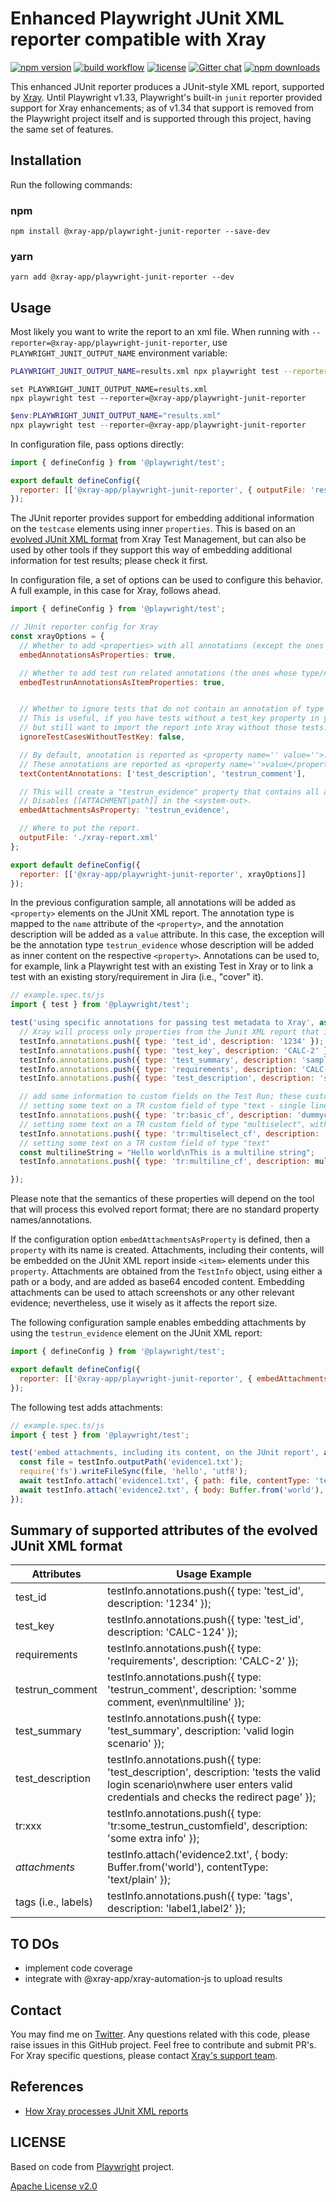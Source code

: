 # Enhanced Playwright JUnit XML reporter compatible with Xray

[![npm version](https://img.shields.io/npm/v/@xray-app/playwright-junit-reporter.svg?style=flat-square)](https://www.npmjs.com/package/@xray-app/playwright-junit-reporter)
[![build workflow](https://github.com/Xray-App/playwright-junit-reporter/actions/workflows/build.yml/badge.svg)](https://github.com/Xray-App/playwright-junit-reporter/actions/workflows/build.yml)
[![license](https://img.shields.io/badge/License-Apache%202-green.svg)](https://opensource.org/license/apache-2-0/)
[![Gitter chat](https://badges.gitter.im/gitterHQ/gitter.png)](https://gitter.im/Xray-App/community)
[![npm downloads](https://img.shields.io/npm/dm/@xray-app/playwright-junit-reporter.svg?style=flat-square)](http://npm-stat.com/charts.html?package=@xray-app/playwright-junit-reporter)

This enhanced JUnit reporter produces a JUnit-style XML report, supported by [Xray](https://www.getxray.app).
Until Playwright v1.33, Playwright's built-in `junit` reporter provided support for Xray enhancements; as of v1.34 that support is removed from the Playwright project itself and is supported through this project, having the same set of features.

## Installation

Run the following commands:

### npm

`npm install @xray-app/playwright-junit-reporter --save-dev`

### yarn

`yarn add @xray-app/playwright-junit-reporter --dev`

## Usage

Most likely you want to write the report to an xml file. When running with `--reporter=@xray-app/playwright-junit-reporter`, use `PLAYWRIGHT_JUNIT_OUTPUT_NAME` environment variable:

```bash tab=bash-bash
PLAYWRIGHT_JUNIT_OUTPUT_NAME=results.xml npx playwright test --reporter=@xray-app/playwright-junit-reporter
```

```batch tab=bash-batch
set PLAYWRIGHT_JUNIT_OUTPUT_NAME=results.xml
npx playwright test --reporter=@xray-app/playwright-junit-reporter
```

```powershell tab=bash-powershell
$env:PLAYWRIGHT_JUNIT_OUTPUT_NAME="results.xml"
npx playwright test --reporter=@xray-app/playwright-junit-reporter
```

In configuration file, pass options directly:

```js
import { defineConfig } from '@playwright/test';

export default defineConfig({
  reporter: [['@xray-app/playwright-junit-reporter', { outputFile: 'results.xml' }]],
});
```

The JUnit reporter provides support for embedding additional information on the `testcase` elements using inner `properties`. This is based on an [evolved JUnit XML format](https://docs.getxray.app/display/XRAYCLOUD/Taking+advantage+of+JUnit+XML+reports) from Xray Test Management, but can also be used by other tools if they support this way of embedding additional information for test results; please check it first.

In configuration file, a set of options can be used to configure this behavior. A full example, in this case for Xray, follows ahead.

```js
import { defineConfig } from '@playwright/test';

// JUnit reporter config for Xray
const xrayOptions = {
  // Whether to add <properties> with all annotations (except the ones that start with "tr:"); default is false.
  embedAnnotationsAsProperties: true,

  // Whether to add test run related annotations (the ones whose type/name is "tr:xxxx"), that map to custom fields on the Test Runs, as <items> within a special `<property name="testrun_customfields">`; default is false.
  embedTestrunAnnotationsAsItemProperties: true,


  // Whether to ignore tests that do not contain an annotation of type 'test_key'; default is false
  // This is useful, if you have tests without a test_key property in your testsuite, 
  // but still want to import the report into Xray without those tests.
  ignoreTestCasesWithoutTestKey: false,

  // By default, annotation is reported as <property name='' value=''>.
  // These annotations are reported as <property name=''>value</property>. This only applies if using the `embedAnnotationsAsProperties` setting; it's not applicable to the test run related annotations that are handled by the `embedAnnotationsAsItemProperties` setting.
  textContentAnnotations: ['test_description', 'testrun_comment'],

  // This will create a "testrun_evidence" property that contains all attachments. Each attachment is added as an inner <item> element.
  // Disables [[ATTACHMENT|path]] in the <system-out>.
  embedAttachmentsAsProperty: 'testrun_evidence',

  // Where to put the report.
  outputFile: './xray-report.xml'
};

export default defineConfig({
  reporter: [['@xray-app/playwright-junit-reporter', xrayOptions]]
});
```

In the previous configuration sample, all annotations will be added as `<property>` elements on the JUnit XML report. The annotation type is mapped to the `name` attribute of the `<property>`, and the annotation description will be added as a `value` attribute. In this case, the exception will be the annotation type `testrun_evidence` whose description will be added as inner content on the respective `<property>`.
Annotations can be used to, for example, link a Playwright test with an existing Test in Xray or to link a test with an existing story/requirement in Jira (i.e., "cover" it).

```js
// example.spec.ts/js
import { test } from '@playwright/test';

test('using specific annotations for passing test metadata to Xray', async ({}, testInfo) => {
  // Xray will process only properties from the Junit XML report that it is aware of; other properties are discarded
  testInfo.annotations.push({ type: 'test_id', description: '1234' });
  testInfo.annotations.push({ type: 'test_key', description: 'CALC-2' });
  testInfo.annotations.push({ type: 'test_summary', description: 'sample summary' });
  testInfo.annotations.push({ type: 'requirements', description: 'CALC-5,CALC-6' });
  testInfo.annotations.push({ type: 'test_description', description: 'sample description' });

  // add some information to custom fields on the Test Run; these custom fields need to be created before in Xray settings, eventually on the project settings
  // setting some text on a TR custom field of type "text - single line"
  testInfo.annotations.push({ type: 'tr:basic_cf', description: 'dummycontent' });
  // setting some text on a TR custom field of type "multiselect", with checked options delimited using ;
  testInfo.annotations.push({ type: 'tr:multiselect_cf', description: 'a;b;c' });
  // setting some text on a TR custom field of type "text"
  const multilineString = "Hello world\nThis is a multiline string";
  testInfo.annotations.push({ type: 'tr:multiline_cf', description: multilineString });

});
```

Please note that the semantics of these properties will depend on the tool that will process this evolved report format; there are no standard property names/annotations.

If the configuration option `embedAttachmentsAsProperty` is defined, then a `property` with its name is created. Attachments, including their contents, will be embedded on the JUnit XML report inside `<item>` elements under this `property`. Attachments are obtained from the `TestInfo` object, using either a path or a body, and are added as base64 encoded content.
Embedding attachments can be used to attach screenshots or any other relevant evidence; nevertheless, use it wisely as it affects the report size.

The following configuration sample enables embedding attachments by using the `testrun_evidence` element on the JUnit XML report:

```js
import { defineConfig } from '@playwright/test';

export default defineConfig({
  reporter: [['@xray-app/playwright-junit-reporter', { embedAttachmentsAsProperty: 'testrun_evidence', outputFile: 'results.xml' }]],
});
```

The following test adds attachments:

```js
// example.spec.ts/js
import { test } from '@playwright/test';

test('embed attachments, including its content, on the JUnit report', async ({}, testInfo) => {
  const file = testInfo.outputPath('evidence1.txt');
  require('fs').writeFileSync(file, 'hello', 'utf8');
  await testInfo.attach('evidence1.txt', { path: file, contentType: 'text/plain' });
  await testInfo.attach('evidence2.txt', { body: Buffer.from('world'), contentType: 'text/plain' });
});
```

## Summary of supported attributes of the evolved JUnit XML format


| Attributes | Usage Example |
|---|---|
| test_id  | testInfo.annotations.push({ type: 'test_id', description: '1234' }); |
| test_key  | testInfo.annotations.push({ type: 'test_id', description: 'CALC-124' }); |
| requirements  | testInfo.annotations.push({ type: 'requirements', description: 'CALC-2' }); |
| testrun_comment  | testInfo.annotations.push({ type: 'testrun_comment', description: 'somme comment, even\nmultiline' }); |
| test_summary  | testInfo.annotations.push({ type: 'test_summary', description: 'valid login scenario' }); |
| test_description  | testInfo.annotations.push({ type: 'test_description', description: 'tests the valid login scenario\nwhere user enters valid credentials and checks the redirect page' }); |
| tr:xxx | testInfo.annotations.push({ type: 'tr:some_testrun_customfield', description: 'some extra info' }); |
| _attachments_ |  testInfo.attach('evidence2.txt', { body: Buffer.from('world'), contentType: 'text/plain' }); |
| tags (i.e., labels) |  testInfo.annotations.push({ type: 'tags', description: 'label1,label2' }); |


## TO DOs

- implement code coverage
- integrate with @xray-app/xray-automation-js to upload results

## Contact

You may find me on [Twitter](https://x.com/darktelecom).
Any questions related with this code, please raise issues in this GitHub project. Feel free to contribute and submit PR's.
For Xray specific questions, please contact [Xray's support team](https://jira.getxray.app/servicedesk/customer/portal/2).

## References

- [How Xray processes JUnit XML reports](https://docs.getxray.app/display/XRAYCLOUD/Taking+advantage+of+JUnit+XML+reports)

## LICENSE

Based on code from [Playwright](https://github.com/microsoft/playwright/) project.

[Apache License v2.0](LICENSE)
